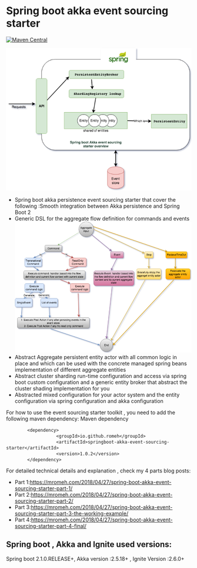 
# Spring boot akka event sourcing starter 
[![Maven Central](https://img.shields.io/maven-central/v/com.coxautodata/waimak-core_2.11.svg)](https://search.maven.org/search?q=g:io.github.romeh%20AND%20a:springboot-akka-event-sourcing-starter)

![alt text](images/FlowContext.png)

- Spring boot akka persistence event sourcing starter that cover the following :Smooth integration between Akka persistence and Spring Boot 2
- Generic DSL for the aggregate flow definition for commands and events
![alt text](images/AggregateFlow.png)
- Abstract Aggregate persistent entity actor with all common logic in place and which can be used with the concrete managed spring beans implementation of different aggregate entities
- Abstract cluster sharding run-time configuration and access via spring boot custom configuration and a generic entity broker that abstract the cluster shading implementation for you
- Abstracted mixed configuration for your actor system and the entity configuration via spring configuration and akka configuration


For how to use the event sourcing starter toolkit , you need to add the following maven dependency:
Maven dependency 
````
        <dependency>
                   <groupId>io.github.romeh</groupId>
                   <artifactId>springboot-akka-event-sourcing-starter</artifactId>
                   <version>1.0.2</version>
        </dependency>
````


For detailed technical details and explanation , check my 4 parts blog posts: 

- Part 1:https://mromeh.com/2018/04/27/spring-boot-akka-event-sourcing-starter-part-1/
- Part 2:https://mromeh.com/2018/04/27/spring-boot-akka-event-sourcing-starter-part-2/
- Part 3:https://mromeh.com/2018/04/27/spring-boot-akka-event-sourcing-starter-part-3-the-working-example/ 
- Part 4:https://mromeh.com/2018/04/27/spring-boot-akka-event-sourcing-starter-part-4-final/ 


Spring boot , Akka and Ignite used versions:
--------------

Spring boot 2.1.0.RELEASE+, Akka version :2.5.18+ , Ignite Version :2.6.0+
